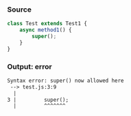 ### Source
```js
class Test extends Test1 {
    async method1() {
        super();
    }
}
```

### Output: error
```txt
Syntax error: super() now allowed here
 --> test.js:3:9
  |
3 |         super();
  |         ^^^^^^^ 
```
